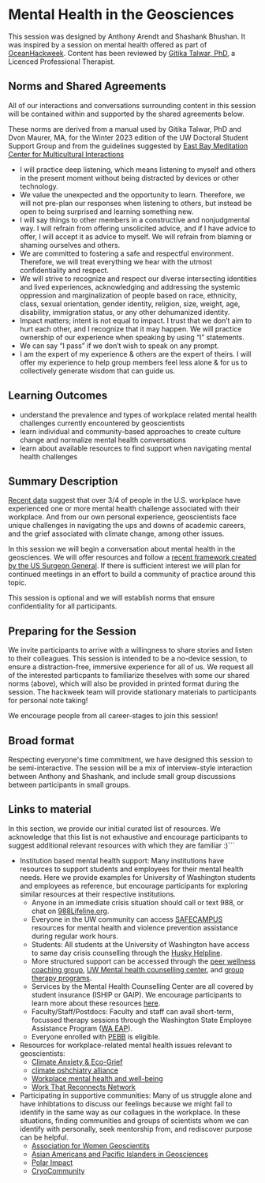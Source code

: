 # Mental Health in the Geosciences

This session was designed by Anthony Arendt and Shashank Bhushan. It was inspired by a session on mental health offered as part of [OceanHackweek](https://oceanhackweek.org/). Content has been reviewed by [Gitika Talwar, PhD](https://www.psychologytoday.com/us/therapists/gitika-talwar-seattle-wa/1193368), a Licenced Professional Therapist.

## Norms and Shared Agreements

All of our interactions and conversations surrounding content in this session will be contained within and supported by the shared agreements below. 

These norms are derived from a manual used by Gitika Talwar, PhD and Dvon Maurer, MA, for the Winter 2023 edition
of the UW Doctoral Student Support Group and from the guidelines suggested by [East Bay Meditation Center for Multicultural Interactions](https://eastbaymeditation.org/2022/03/agreements-for-multicultural-interactions/)

* I will practice deep listening, which means listening to myself and others in the present moment without being distracted by devices or other technology.
* We value the unexpected and the opportunity to learn. Therefore, we will not pre-plan our responses when listening to others, but instead be open to being surprised and learning something new. 
* I will say things to other members in a constructive and nonjudgmental way. I will refrain from offering unsolicited advice, and if I have advice to offer, I will accept it as advice to myself. We will refrain from blaming or shaming ourselves and others.
* We are committed to fostering a safe and respectful environment. Therefore, we will treat everything we hear with the utmost confidentiality and respect.
* We will strive to recognize and respect our diverse intersecting identities and lived experiences, acknowledging and addressing the systemic oppression and marginalization of people based on race, ethnicity, class, sexual orientation, gender identity, religion, size, weight, age, disability, immigration status, or any other dehumanized identity.
* Impact matters; intent is not equal to impact. I trust that we don’t aim to hurt each other, and I recognize that it may happen. We will practice ownership of our experience when speaking by using “I” statements.
* We can say “I pass” if we don’t wish to speak on any prompt.
* I am the expert of my experience & others are the expert of theirs. I will offer my experience to help group members feel less alone & for us to collectively generate wisdom that can guide us.

## Learning Outcomes

* understand the prevalence and types of workplace related mental health challenges currently encountered by geoscientists
* learn individual and community-based approaches to create culture change and normalize mental health conversations
* learn about available resources to find support when navigating mental health challenges

## Summary Description

[Recent data](https://www.hhs.gov/surgeongeneral/priorities/workplace-well-being/index.html#framework) suggest that over 3/4 of people in the U.S. workplace have experienced one or more mental health challenge associated with their workplace. And from our own personal experience, geoscientists face unique challenges in navigating the ups and downs of academic careers, and the grief associated with climate change, among other issues. 

In this session we will begin a conversation about mental health in the geosciences. We will offer resources and follow a [recent framework created by the US Surgeon General](https://www.hhs.gov/sites/default/files/workplace-mental-health-well-being.pdf). If there is sufficient interest we will plan for continued meetings in an effort to build a community of practice around this topic.

This session is optional and we will establish norms that ensure confidentiality for all participants.

## Preparing for the Session

We invite participants to arrive with a willingness to share stories and listen to their colleagues. This session is intended to be a no-device session, to ensure a distraction-free, immersive experience for all of us. We request all of the interested particpants to familiarize theselves with some our shared norms (above), which will also be provided in printed format during the session. The hackweek team will provide stationary materials to participants for personal note taking! 

We encourage people from all career-stages to join this session!

## Broad format

Respecting everyone's time commitment, we have designed this session to be semi-interactive. The session will be a mix of interview-style interaction between Anthony and Shashank, and include small group discussions between participants in small groups. 


## Links to material

In this section, we provide our initial curated list of resources. We acknowledge that this list is not exhaustive and encourage participants to suggest additional relevant resources with which they are familiar :)```

* Institution based mental health support: Many institutions have resources to support students and employees for their mental health needs. Here we provide examples for University of Washington students and employees as reference, but encourage participants for exploring similar resources at their respective institutions.
    * Anyone in an immediate crisis situation should call or text 988, or chat on [988Lifeline.org](https://988Lifeline.org).  
    * Everyone in the UW community can access [SAFECAMPUS](https://www.washington.edu/safecampus/) resources for mental health and violence prevention assistance during regular work hours.
    * Students: All students at the University of Washington have access to same day crisis counselling through the [Husky Helpline](https://wellbeing.uw.edu/huskyhelpline/). 
    * More structured support can be accessed through the [peer wellness coaching group](https://livewell.uw.edu/pwc/), [UW Mental health counselling center](https://wellbeing.uw.edu/unit/counseling-center/), and [group therapy programs](https://www.polisci.washington.edu/news/2023/01/19/advertised-groups-winter-2023). 
    * Services by the Mental Health Counselling Center are all covered by student insurance (ISHIP or GAIP). We encourage participants to learn more about these resources [here](https://wellbeing.uw.edu/mental-health/mental-health-resources/).
    * Faculty/Staff/Postdocs: Faculty and staff can avail short-term, focussed therapy sessions through the Washington State Employee Assistance Program ([WA EAP](https://hr.uw.edu/worklife/employee-assistance-program/)).
    * Everyone enrolled with [PEBB](https://www.hca.wa.gov/pebb-benefits-admins/pebb-benefits#:~:text=The%20Public%20Employees%20Benefits%20Board,Care%20Assistance%20Program%20(DCAP).) is eligible.
* Resources for workplace-related mental health issues relevant to geoscientists:
    * [Climate Anxiety & Eco-Grief](https://www.drjenniferatkinson.com/)
    * [climate pshchiatry alliance](https://www.climatepsychiatry.org/)
    * [Workplace mental health and well-being](https://www.hhs.gov/surgeongeneral/priorities/workplace-well-being/index.html)
    * [Work That Reconnects Network](https://www.hhs.gov/surgeongeneral/priorities/workplace-well-being/index.html)
* Participating in supportive communities: Many of us struggle alone and have inhibtations to discuss our feelings because we might fail to identify in the same way as our collagues in the workplace. In these situations, finding communities and groups of scientists whom we can identify with personally, seek mentorship from, and rediscover purpose can be helpful. 
    * [Association for Women Geoscientits](https://www.awg.org/)
    * [Asian Americans and Pacific Islanders in Geosciences](https://aapigeosci.org/)
    * [Polar Impact](https://www.polarimpactnetwork.org/)
    * [CryoCommunity](https://cryocommunity.org/)



